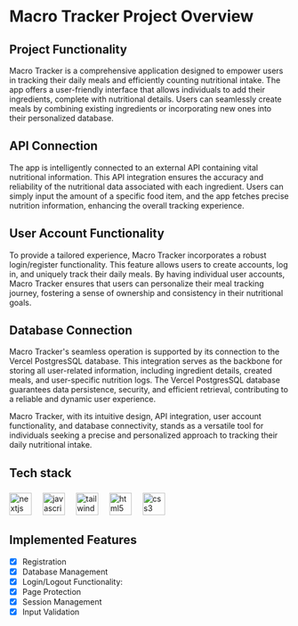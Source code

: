 # Macro Tracker Project Overview

## Project Functionality
Macro Tracker is a comprehensive application designed to empower users in tracking their daily meals and efficiently counting nutritional intake. The app offers a user-friendly interface that allows individuals to add their ingredients, complete with nutritional details. Users can seamlessly create meals by combining existing ingredients or incorporating new ones into their personalized database.

## API Connection
The app is intelligently connected to an external API containing vital nutritional information. This API integration ensures the accuracy and reliability of the nutritional data associated with each ingredient. Users can simply input the amount of a specific food item, and the app fetches precise nutrition information, enhancing the overall tracking experience.

## User Account Functionality
To provide a tailored experience, Macro Tracker incorporates a robust login/register functionality. This feature allows users to create accounts, log in, and uniquely track their daily meals. By having individual user accounts, Macro Tracker ensures that users can personalize their meal tracking journey, fostering a sense of ownership and consistency in their nutritional goals.

## Database Connection
Macro Tracker's seamless operation is supported by its connection to the Vercel PostgresSQL database. This integration serves as the backbone for storing all user-related information, including ingredient details, created meals, and user-specific nutrition logs. The Vercel PostgresSQL database guarantees data persistence, security, and efficient retrieval, contributing to a reliable and dynamic user experience.

Macro Tracker, with its intuitive design, API integration, user account functionality, and database connectivity, stands as a versatile tool for individuals seeking a precise and personalized approach to tracking their daily nutritional intake.

<h2 align="left">Tech stack</h2>

###

<div align="left">
  <img src="https://skillicons.dev/icons?i=nextjs" height="40" alt="nextjs logo"  />
  <img width="12" />
  <img src="https://cdn.jsdelivr.net/gh/devicons/devicon/icons/javascript/javascript-original.svg" height="40" alt="javascript logo"  />
  <img width="12" />
  <img src="https://cdn.simpleicons.org/tailwindcss/06B6D4" height="40" alt="tailwindcss logo"  />
  <img width="12" />
  <img src="https://skillicons.dev/icons?i=html" height="40" alt="html5 logo"  />
  <img width="12" />
  <img src="https://skillicons.dev/icons?i=css" height="40" alt="css3 logo"  />
   <img width="12" />
 
</div>

<h2 align="left">Implemented Features</h2>

- [x] Registration
- [x] Database Management
- [x] Login/Logout Functionality:
- [x] Page Protection
- [x] Session Management
- [x] Input Validation
